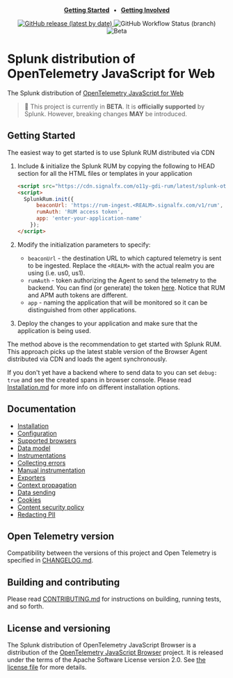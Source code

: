 <p align="center">
  <strong>
    <a href="./docs/Installation.md">Getting Started</a>
    &nbsp;&nbsp;&bull;&nbsp;&nbsp;
    <a href="./CONTRIBUTING.md">Getting Involved</a>
  </strong>
</p>

<p align="center">
  <a href="https://github.com/signalfx/splunk-otel-js-web/releases">
    <img alt="GitHub release (latest by date)" src="https://img.shields.io/github/v/release/signalfx/splunk-otel-js-web?include_prereleases&style=for-the-badge">
  </a>
  <img alt="GitHub Workflow Status (branch)" src="https://img.shields.io/github/workflow/status/signalfx/splunk-otel-js-web/Continuous%20Integration%20Main/main?style=for-the-badge">
  <img alt="Beta" src="https://img.shields.io/badge/status-beta-informational?style=for-the-badge">
</p>

# Splunk distribution of OpenTelemetry JavaScript for Web

The Splunk distribution of [OpenTelemetry JavaScript for
Web](https://github.com/open-telemetry/opentelemetry-js)

> :construction: This project is currently in **BETA**. It is **officially supported** by Splunk. However, breaking changes **MAY** be introduced.

## Getting Started

The easiest way to get started is to use Splunk RUM distributed via CDN

1. Include & initialize the Splunk RUM by copying the following to HEAD section for all the HTML files or templates in your application

    ```html
    <script src="https://cdn.signalfx.com/o11y-gdi-rum/latest/splunk-otel-web.js" crossorigin="anonymous"></script>
    <script>
      SplunkRum.init({
          beaconUrl: 'https://rum-ingest.<REALM>.signalfx.com/v1/rum',
          rumAuth: 'RUM access token',
          app: 'enter-your-application-name'
        });
    </script>
    ```

1. Modify the initialization parameters to specify:
   - `beaconUrl` - the destination URL to which captured telemetry is sent to be ingested. Replace the `<REALM>` with the actual realm you are using (i.e. us0, us1).
   - `rumAuth` - token authorizing the Agent to send the telemetry to the backend. You can find (or generate) the token [here](https://app.signalfx.com/o11y/#/organization/current?selectedKeyValue=sf_section:accesstokens).
     Notice that RUM and APM auth tokens are different.
   - `app` - naming the application that will be monitored so it can be distinguished from other applications.
1. Deploy the changes to your application and make sure that the application is being used.

The method above is the recommendation to get started with Splunk RUM. This approach picks up the latest stable version of the Browser Agent distributed via CDN and loads the agent synchronously.

If you don't yet have a backend where to send data to you can set `debug: true` and see the created spans in browser console.
Please read [Installation.md](./docs/Installation.md) for more info on different installation options.

## Documentation

- [Installation](./docs/Installation.md)
- [Configuration](./docs/Configuration.md)
- [Supported browsers](./docs/SupportedBrowsers.md)
- [Data model](./docs/DataModel.md)
- [Instrumentations](./docs/Instrumentations.md)
- [Collecting errors](./docs/Errors.md)
- [Manual instrumentation](./docs/ManualInstrumentation.md)
- [Exporters](./docs/Exporters.md)
- [Context propagation](./docs/ContextPropagation.md)
- [Data sending](./docs/DataSending.md)
- [Cookies](./docs/Cookies.md)
- [Content security policy](./docs/ContentSecurityPolicy.md)
- [Redacting PII](./docs/PII.md)

## Open Telemetry version

Compatibility between the versions of this project and Open Telemetry is specified in [CHANGELOG.md](./CHANGELOG.md).

## Building and contributing

Please read [CONTRIBUTING.md](./CONTRIBUTING.md) for instructions on building, running tests, and so forth.

## License and versioning

The Splunk distribution of OpenTelemetry JavaScript Browser is a distribution
of the [OpenTelemetry JavaScript
Browser](https://github.com/open-telemetry/opentelemetry-js) project. It is
released under the terms of the Apache Software License version 2.0. See [the
license file](./LICENSE) for more details.
